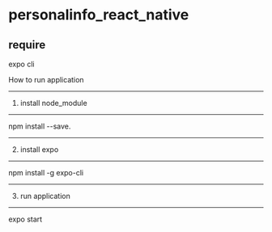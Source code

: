 # personalinfo_react_native

require
------------------------------------------------------------------------------------------------------------------------------------------
expo cli

How to run application

------------------------------------------------------------------------------------------------------------------------------------------
1. install node_module
------------------------------------------------------------------------------------------------------------------------------------------
npm install --save. 


------------------------------------------------------------------------------------------------------------------------------------------
2. install expo 
------------------------------------------------------------------------------------------------------------------------------------------
npm install -g expo-cli

------------------------------------------------------------------------------------------------------------------------------------------
3. run application
------------------------------------------------------------------------------------------------------------------------------------------
 expo start




